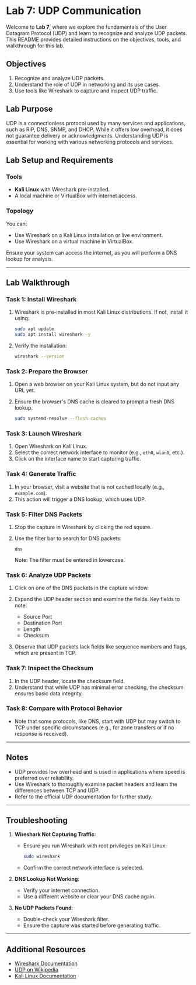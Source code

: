 # Lab 7: UDP Communication

Welcome to **Lab 7**, where we explore the fundamentals of the User Datagram Protocol (UDP) and learn to recognize and analyze UDP packets. This README provides detailed instructions on the objectives, tools, and walkthrough for this lab.

## Objectives

1. Recognize and analyze UDP packets.
2. Understand the role of UDP in networking and its use cases.
3. Use tools like Wireshark to capture and inspect UDP traffic.

## Lab Purpose

UDP is a connectionless protocol used by many services and applications, such as RIP, DNS, SNMP, and DHCP. While it offers low overhead, it does not guarantee delivery or acknowledgments. Understanding UDP is essential for working with various networking protocols and services.

## Lab Setup and Requirements

### Tools

- **Kali Linux** with Wireshark pre-installed.
- A local machine or VirtualBox with internet access.

### Topology

You can:

- Use Wireshark on a Kali Linux installation or live environment.
- Use Wireshark on a virtual machine in VirtualBox.

Ensure your system can access the internet, as you will perform a DNS lookup for analysis.

---

## Lab Walkthrough

### Task 1: Install Wireshark

1. Wireshark is pre-installed in most Kali Linux distributions. If not, install it using:

   ```bash
   sudo apt update
   sudo apt install wireshark -y
   ```

2. Verify the installation:

   ```bash
   wireshark --version
   ```

### Task 2: Prepare the Browser

1. Open a web browser on your Kali Linux system, but do not input any URL yet.
2. Ensure the browser's DNS cache is cleared to prompt a fresh DNS lookup.

   ```bash
   sudo systemd-resolve --flush-caches
   ```

### Task 3: Launch Wireshark

1. Open Wireshark on Kali Linux.
2. Select the correct network interface to monitor (e.g., `eth0`, `wlan0`, etc.).
3. Click on the interface name to start capturing traffic.

### Task 4: Generate Traffic

1. In your browser, visit a website that is not cached locally (e.g., `example.com`).
2. This action will trigger a DNS lookup, which uses UDP.

### Task 5: Filter DNS Packets

1. Stop the capture in Wireshark by clicking the red square.
2. Use the filter bar to search for DNS packets:

   ```
   dns
   ```

   Note: The filter must be entered in lowercase.

### Task 6: Analyze UDP Packets

1. Click on one of the DNS packets in the capture window.
2. Expand the UDP header section and examine the fields. Key fields to note:

   - Source Port
   - Destination Port
   - Length
   - Checksum

3. Observe that UDP packets lack fields like sequence numbers and flags, which are present in TCP.

### Task 7: Inspect the Checksum

1. In the UDP header, locate the checksum field.
2. Understand that while UDP has minimal error checking, the checksum ensures basic data integrity.

### Task 8: Compare with Protocol Behavior

- Note that some protocols, like DNS, start with UDP but may switch to TCP under specific circumstances (e.g., for zone transfers or if no response is received).

---

## Notes

- UDP provides low overhead and is used in applications where speed is preferred over reliability.
- Use Wireshark to thoroughly examine packet headers and learn the differences between TCP and UDP.
- Refer to the official UDP documentation for further study.

---

## Troubleshooting

1. **Wireshark Not Capturing Traffic**:
   - Ensure you run Wireshark with root privileges on Kali Linux:

     ```bash
     sudo wireshark
     ```

   - Confirm the correct network interface is selected.

2. **DNS Lookup Not Working**:
   - Verify your internet connection.
   - Use a different website or clear your DNS cache again.

3. **No UDP Packets Found**:
   - Double-check your Wireshark filter.
   - Ensure the capture was started before generating traffic.

---

## Additional Resources

- [Wireshark Documentation](https://www.wireshark.org/docs/)
- [UDP on Wikipedia](https://en.wikipedia.org/wiki/User_Datagram_Protocol)
- [Kali Linux Documentation](https://www.kali.org/docs/)
